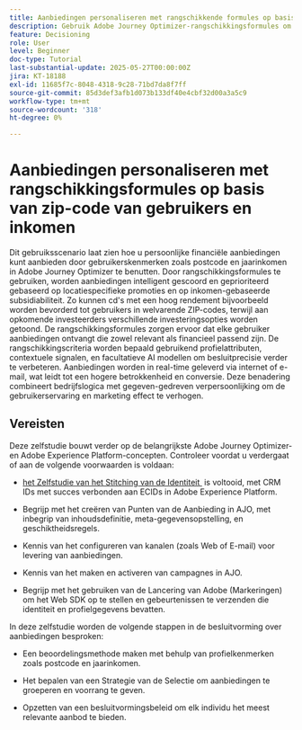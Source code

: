 ```yaml
---
title: Aanbiedingen personaliseren met rangschikkende formules op basis van postcode en inkomen
description: Gebruik Adobe Journey Optimizer-rangschikkingsformules om dynamisch de meest relevante financiële aanbiedingen te bedienen, op maat van de ZIP-code en het inkomensniveau van elke gebruiker, voor een betere betrokkenheid en slimmere personalisatie.
feature: Decisioning
role: User
level: Beginner
doc-type: Tutorial
last-substantial-update: 2025-05-27T00:00:00Z
jira: KT-18188
exl-id: 11685f7c-8048-4318-9c28-71bd7da8f7ff
source-git-commit: 85d3def3afb1d073b133df40e4cbf32d00a3a5c9
workflow-type: tm+mt
source-wordcount: '318'
ht-degree: 0%

---
```


# Aanbiedingen personaliseren met rangschikkingsformules op basis van zip-code van gebruikers en inkomen

Dit gebruiksscenario laat zien hoe u persoonlijke financiële aanbiedingen kunt aanbieden door gebruikerskenmerken zoals postcode en jaarinkomen in Adobe Journey Optimizer te benutten. Door rangschikkingsformules te gebruiken, worden aanbiedingen intelligent gescoord en geprioriteerd gebaseerd op locatiespecifieke promoties en op inkomen-gebaseerde subsidiabiliteit. Zo kunnen cd&#39;s met een hoog rendement bijvoorbeeld worden bevorderd tot gebruikers in welvarende ZIP-codes, terwijl aan opkomende investeerders verschillende investeringsopties worden getoond. De rangschikkingsformules zorgen ervoor dat elke gebruiker aanbiedingen ontvangt die zowel relevant als financieel passend zijn. De rangschikkingscriteria worden bepaald gebruikend profielattributen, contextuele signalen, en facultatieve AI modellen om besluitprecisie verder te verbeteren. Aanbiedingen worden in real-time geleverd via internet of e-mail, wat leidt tot een hogere betrokkenheid en conversie. Deze benadering combineert bedrijfslogica met gegeven-gedreven verpersoonlijking om de gebruikerservaring en marketing effect te verhogen.

## Vereisten

Deze zelfstudie bouwt verder op de belangrijkste Adobe Journey Optimizer- en Adobe Experience Platform-concepten. Controleer voordat u verdergaat of aan de volgende voorwaarden is voldaan:

* [&#x200B; het Zelfstudie van het Stitching van de Identiteit &#x200B;](https://experienceleague.adobe.com/nl/docs/journey-optimizer-learn/tutorial-on-identity-stitching-in-aep/introduction) is voltooid, met CRM IDs met succes verbonden aan ECIDs in Adobe Experience Platform.

* Begrijp met het creëren van Punten van de Aanbieding in AJO, met inbegrip van inhoudsdefinitie, meta-gegevensopstelling, en geschiktheidsregels.

* Kennis van het configureren van kanalen (zoals Web of E-mail) voor levering van aanbiedingen.

* Kennis van het maken en activeren van campagnes in AJO.

* Begrijp met het gebruiken van de Lancering van Adobe (Markeringen) om het Web SDK op te stellen en gebeurtenissen te verzenden die identiteit en profielgegevens bevatten.

In deze zelfstudie worden de volgende stappen in de besluitvorming over aanbiedingen besproken:

* Een beoordelingsmethode maken met behulp van profielkenmerken zoals postcode en jaarinkomen.

* Het bepalen van een Strategie van de Selectie om aanbiedingen te groeperen en voorrang te geven.

* Opzetten van een besluitvormingsbeleid om elk individu het meest relevante aanbod te bieden.
